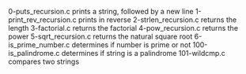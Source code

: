 0-puts_recursion.c prints a string, followed by a new line
1-print_rev_recursion.c prints in reverse
2-strlen_recursion.c returns the length
3-factorial.c returns the factorial
4-pow_recursion.c returns the power
5-sqrt_recursion.c returns the natural square root
6-is_prime_number.c determines if number is prime or not
100-is_palindrome.c determines if string is a palindrome
101-wildcmp.c compares two strings
